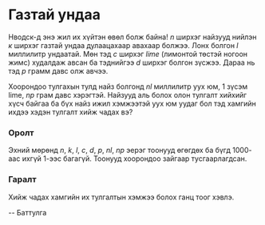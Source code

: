 Газтай ундаа
============
Нводск-д энэ жил их хүйтэн өвөл болж байна! $n$ ширхэг найзууд нийлэн $к$ ширхэг
газтай ундаа дулаацахаар авахаар болжээ. Лонх болгон $l$ миллилитр ундаатай. Мөн
тэд $c$ ширхэг $lime$ (лимонтой төстэй ногоон жимс) худалдаж авсан ба тэднийгээ
$d$ ширхэг болгон зүсжээ. Дараа нь тэд $p$ грамм давс олж авчээ.

Хоорондоо тулгахын тулд найз болгонд $nl$ миллилитр уух юм, $1$ зүсэм lime, $np$
грам давс хэрэгтэй. Найзууд аль болох олон тулгалт хийхийг хүсч байгаа ба бүх
найз ижил хэмжээтэй уух юм уудаг бол тэд хамгийн ихдээ хэдэн тулгалт хийж чадах
вэ?


### Оролт
Эхний мөрөнд $n$, $k$, $l$, $c$, $d$, $p$, $nl$, $np$ эерэг тоонууд өгөгдөх ба
бүгд $1000$-аас ихгүй $1$-ээс багагүй. Тоонууд хоорондоо зайгаар тусгаарлагдсан.


### Гаралт
Хийж чадах хамгийн их тулгалтын хэмжээ болох ганц тоог хэвлэ.

-- Баттулга
